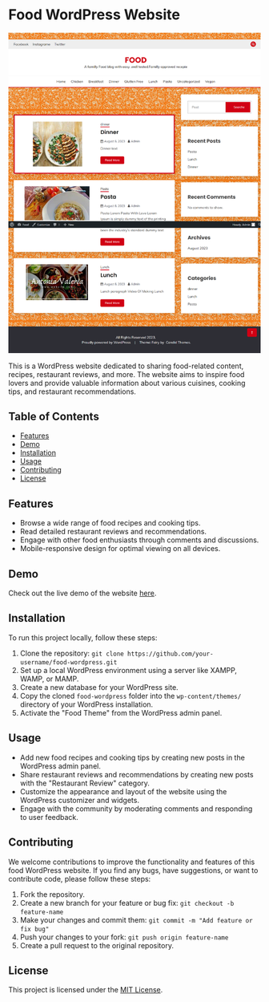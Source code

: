 # Food WordPress Website

![Food Website](https://github.com/rimadjamaa/WordpressApp/blob/main/wp-content/capt/WP_Food.png)

This is a WordPress website dedicated to sharing food-related content, recipes, restaurant reviews, and more. The website aims to inspire food lovers and provide valuable information about various cuisines, cooking tips, and restaurant recommendations.

## Table of Contents

- [Features](#features)
- [Demo](#demo)
- [Installation](#installation)
- [Usage](#usage)
- [Contributing](#contributing)
- [License](#license)

## Features

- Browse a wide range of food recipes and cooking tips.
- Read detailed restaurant reviews and recommendations.
- Engage with other food enthusiasts through comments and discussions.
- Mobile-responsive design for optimal viewing on all devices.

## Demo

Check out the live demo of the website [here]().

## Installation

To run this project locally, follow these steps:

1. Clone the repository: `git clone https://github.com/your-username/food-wordpress.git`
2. Set up a local WordPress environment using a server like XAMPP, WAMP, or MAMP.
3. Create a new database for your WordPress site.
4. Copy the cloned `food-wordpress` folder into the `wp-content/themes/` directory of your WordPress installation.
5. Activate the "Food Theme" from the WordPress admin panel.

## Usage

- Add new food recipes and cooking tips by creating new posts in the WordPress admin panel.
- Share restaurant reviews and recommendations by creating new posts with the "Restaurant Review" category.
- Customize the appearance and layout of the website using the WordPress customizer and widgets.
- Engage with the community by moderating comments and responding to user feedback.

## Contributing

We welcome contributions to improve the functionality and features of this food WordPress website. If you find any bugs, have suggestions, or want to contribute code, please follow these steps:

1. Fork the repository.
2. Create a new branch for your feature or bug fix: `git checkout -b feature-name`
3. Make your changes and commit them: `git commit -m "Add feature or fix bug"`
4. Push your changes to your fork: `git push origin feature-name`
5. Create a pull request to the original repository.

## License

This project is licensed under the [MIT License](LICENSE.md).
